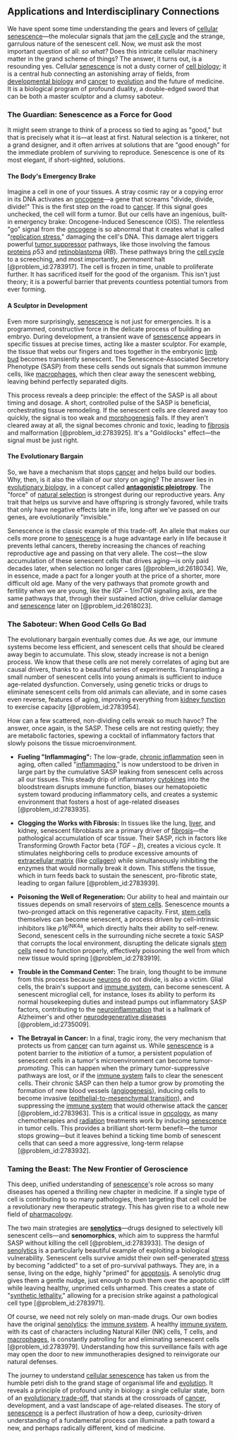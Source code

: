 ## Applications and Interdisciplinary Connections

We have spent some time understanding the gears and levers of [cellular senescence](@article_id:145551)—the molecular signals that jam the [cell cycle](@article_id:140170) and the strange, garrulous nature of the senescent cell. Now, we must ask the most important question of all: *so what?* Does this intricate cellular machinery matter in the grand scheme of things? The answer, it turns out, is a resounding yes. Cellular [senescence](@article_id:147680) is not a dusty corner of [cell biology](@article_id:143124); it is a central hub connecting an astonishing array of fields, from [developmental biology](@article_id:141368) and [cancer](@article_id:142793) to [evolution](@article_id:143283) and the future of medicine. It is a biological program of profound duality, a double-edged sword that can be both a master sculptor and a clumsy saboteur.

### The Guardian: Senescence as a Force for Good

It might seem strange to think of a process so tied to aging as "good," but that is precisely what it is—at least at first. Natural selection is a tinkerer, not a grand designer, and it often arrives at solutions that are "good enough" for the immediate problem of surviving to reproduce. Senescence is one of its most elegant, if short-sighted, solutions.

#### The Body's Emergency Brake

Imagine a cell in one of your tissues. A stray cosmic ray or a copying error in its DNA activates an [oncogene](@article_id:274251)—a gene that screams "divide, divide, divide!" This is the first step on the road to [cancer](@article_id:142793). If this signal goes unchecked, the cell will form a tumor. But our cells have an ingenious, built-in emergency brake: Oncogene-Induced Senescence (OIS). The relentless "go" signal from the [oncogene](@article_id:274251) is so abnormal that it creates what is called "[replication stress](@article_id:150836)," damaging the cell's DNA. This damage alert triggers powerful [tumor suppressor](@article_id:153186) pathways, like those involving the famous [proteins](@article_id:264508) $p53$ and [retinoblastoma](@article_id:188901) ($RB$). These pathways bring the [cell cycle](@article_id:140170) to a screeching, and most importantly, *permanent* halt [@problem_id:2783917]. The cell is frozen in time, unable to proliferate further. It has sacrificed itself for the good of the organism. This isn't just theory; it is a powerful barrier that prevents countless potential tumors from ever forming.

#### A Sculptor in Development

Even more surprisingly, [senescence](@article_id:147680) is not just for emergencies. It is a programmed, constructive force in the delicate process of building an embryo. During development, a transient wave of [senescence](@article_id:147680) appears in specific tissues at precise times, acting like a master sculptor. For example, the tissue that webs our fingers and toes together in the embryonic [limb bud](@article_id:267751) becomes transiently senescent. The Senescence-Associated Secretory Phenotype (SASP) from these cells sends out signals that summon immune cells, like [macrophages](@article_id:171588), which then clear away the senescent webbing, leaving behind perfectly separated digits.

This process reveals a deep principle: the effect of the SASP is all about timing and dosage. A short, controlled pulse of the SASP is beneficial, orchestrating tissue remodeling. If the senescent cells are cleared away too quickly, the signal is too weak and [morphogenesis](@article_id:153911) fails. If they aren't cleared away at all, the signal becomes chronic and toxic, leading to [fibrosis](@article_id:202840) and malformation [@problem_id:2783925]. It's a "Goldilocks" effect—the signal must be just right.

#### The Evolutionary Bargain

So, we have a mechanism that stops [cancer](@article_id:142793) and helps build our bodies. Why, then, is it also the villain of our story on aging? The answer lies in [evolutionary biology](@article_id:144986), in a concept called **[antagonistic pleiotropy](@article_id:137995)**. The "force" of [natural selection](@article_id:140563) is strongest during our reproductive years. Any trait that helps us survive and have offspring is strongly favored, while traits that only have negative effects late in life, long after we've passed on our genes, are evolutionarily "invisible."

Senescence is the classic example of this trade-off. An allele that makes our cells more prone to [senescence](@article_id:147680) is a huge advantage early in life because it prevents lethal cancers, thereby increasing the chances of reaching reproductive age and passing on that very allele. The cost—the slow accumulation of these senescent cells that drives aging—is only paid decades later, when selection no longer cares [@problem_id:2618034]. We, in essence, made a pact for a longer youth at the price of a shorter, more difficult old age. Many of the very pathways that promote growth and fertility when we are young, like the $IGF-1/mTOR$ signaling axis, are the same pathways that, through their sustained action, drive cellular damage and [senescence](@article_id:147680) later on [@problem_id:2618023].

### The Saboteur: When Good Cells Go Bad

The evolutionary bargain eventually comes due. As we age, our immune systems become less efficient, and senescent cells that should be cleared away begin to accumulate. This slow, steady increase is not a benign process. We know that these cells are not merely correlates of aging but are causal drivers, thanks to a beautiful series of experiments. Transplanting a small number of senescent cells into young animals is sufficient to induce age-related dysfunction. Conversely, using genetic tricks or drugs to eliminate senescent cells from old animals can alleviate, and in some cases even reverse, features of aging, improving everything from [kidney function](@article_id:143646) to exercise capacity [@problem_id:2783954].

How can a few scattered, non-dividing cells wreak so much havoc? The answer, once again, is the SASP. These cells are not resting quietly; they are metabolic factories, spewing a cocktail of inflammatory factors that slowly poisons the tissue microenvironment.

-   **Fueling "Inflammaging":** The low-grade, [chronic inflammation](@article_id:152320) seen in aging, often called "[inflammaging](@article_id:150864)," is now understood to be driven in large part by the cumulative SASP leaking from senescent cells across all our tissues. This steady drip of inflammatory [cytokines](@article_id:155991) into the bloodstream disrupts immune function, biases our hematopoietic system toward producing inflammatory cells, and creates a systemic environment that fosters a host of age-related diseases [@problem_id:2783935].

-   **Clogging the Works with Fibrosis:** In tissues like the lung, [liver](@article_id:176315), and kidney, senescent fibroblasts are a primary driver of [fibrosis](@article_id:202840)—the pathological accumulation of scar tissue. Their SASP, rich in factors like Transforming Growth Factor beta ($TGF-\beta$), creates a vicious cycle. It stimulates neighboring cells to produce excessive amounts of [extracellular matrix](@article_id:136052) (like [collagen](@article_id:150350)) while simultaneously inhibiting the enzymes that would normally break it down. This stiffens the tissue, which in turn feeds back to sustain the senescent, pro-fibrotic state, leading to organ failure [@problem_id:2783939].

-   **Poisoning the Well of Regeneration:** Our ability to heal and maintain our tissues depends on small reservoirs of [stem cells](@article_id:143706). Senescence mounts a two-pronged attack on this regenerative capacity. First, [stem cells](@article_id:143706) themselves can become senescent, a process driven by cell-intrinsic inhibitors like $p16^{\mathrm{INK}4\mathrm{a}}$, which directly halts their ability to self-renew. Second, senescent cells in the surrounding niche secrete a toxic SASP that corrupts the local environment, disrupting the delicate signals [stem cells](@article_id:143706) need to function properly, effectively poisoning the well from which new tissue would spring [@problem_id:2783919].

-   **Trouble in the Command Center:** The brain, long thought to be immune from this process because [neurons](@article_id:197153) do not divide, is also a victim. Glial cells, the brain's support and [immune system](@article_id:151986), can become senescent. A senescent microglial cell, for instance, loses its ability to perform its normal housekeeping duties and instead pumps out inflammatory SASP factors, contributing to the [neuroinflammation](@article_id:166356) that is a hallmark of Alzheimer's and other [neurodegenerative diseases](@article_id:150733) [@problem_id:2735009].

-   **The Betrayal in Cancer:** In a final, tragic irony, the very mechanism that protects us from [cancer](@article_id:142793) can turn against us. While [senescence](@article_id:147680) is a potent barrier to the *initiation* of a tumor, a persistent population of senescent cells in a tumor's microenvironment can become tumor-*promoting*. This can happen when the primary tumor-suppressive pathways are lost, or if the [immune system](@article_id:151986) fails to clear the senescent cells. Their chronic SASP can then help a tumor grow by promoting the formation of new blood vessels ([angiogenesis](@article_id:149106)), inducing cells to become invasive ([epithelial-to-mesenchymal transition](@article_id:153301)), and suppressing the [immune system](@article_id:151986) that would otherwise attack the [cancer](@article_id:142793) [@problem_id:2783963]. This is a critical issue in [oncology](@article_id:272070), as many chemotherapies and [radiation](@article_id:139472) treatments work by inducing [senescence](@article_id:147680) in tumor cells. This provides a brilliant short-term benefit—the tumor stops growing—but it leaves behind a ticking time bomb of senescent cells that can seed a more aggressive, long-term relapse [@problem_id:2783932].

### Taming the Beast: The New Frontier of Geroscience

This deep, unified understanding of [senescence](@article_id:147680)'s role across so many diseases has opened a thrilling new chapter in medicine. If a single type of cell is contributing to so many pathologies, then targeting that cell could be a revolutionary new therapeutic strategy. This has given rise to a whole new field of [pharmacology](@article_id:141917).

The two main strategies are **[senolytics](@article_id:148135)**—drugs designed to selectively kill senescent cells—and **senomorphics**, which aim to suppress the harmful SASP without killing the cell [@problem_id:2783933]. The design of [senolytics](@article_id:148135) is a particularly beautiful example of exploiting a biological vulnerability. Senescent cells survive amidst their own self-generated [stress](@article_id:161554) by becoming "addicted" to a set of pro-survival pathways. They are, in a sense, living on the edge, highly "primed" for [apoptosis](@article_id:139220). A senolytic drug gives them a gentle nudge, just enough to push them over the apoptotic cliff while leaving healthy, unprimed cells unharmed. This creates a state of "[synthetic lethality](@article_id:139482)," allowing for a precision strike against a pathological cell type [@problem_id:2783971].

Of course, we need not rely solely on man-made drugs. Our own bodies have the original [senolytics](@article_id:148135): the [immune system](@article_id:151986). A healthy [immune system](@article_id:151986), with its cast of characters including Natural Killer (NK) cells, T cells, and [macrophages](@article_id:171588), is constantly patrolling for and eliminating senescent cells [@problem_id:2783979]. Understanding how this surveillance fails with age may open the door to new immunotherapies designed to reinvigorate our natural defenses.

The journey to understand [cellular senescence](@article_id:145551) has taken us from the humble petri dish to the grand stage of organismal life and [evolution](@article_id:143283). It reveals a principle of profound unity in biology: a single cellular state, born of an [evolutionary trade-off](@article_id:154280), that stands at the crossroads of [cancer](@article_id:142793), development, and a vast landscape of age-related diseases. The story of [senescence](@article_id:147680) is a perfect illustration of how a deep, curiosity-driven understanding of a fundamental process can illuminate a path toward a new, and perhaps radically different, kind of medicine.